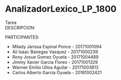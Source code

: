 # AnalizadorLexico_LP_1800
Tarea   
DESCRIPCION:  

PARTICIPANTES:  
* Milady Jarissa Espinal Ponce - 20171001094 
* Ali Isaac Banegas Vasquez - 20171000239 
* Rony Josue Gomez Oyuela - 20171004489   
* Jimmy Xavier Garcia Flores - 20171001329
* Wanner Emilio Ulloa Aguilar - 20171003813
* Carlos Alberto Garcia Oyuela - 20181002421
